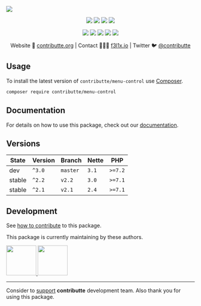 ![](https://heatbadger.now.sh/github/readme/contributte/menu-control/)

<p align=center>
  <a href="https://github.com/contributte/menu-control/actions"><img src="https://badgen.net/github/checks/contributte/menu-control/master"></a>
  <a href="https://coveralls.io/r/contributte/menu-control"><img src="https://badgen.net/coveralls/c/github/contributte/menu-control"></a>
  <a href="https://packagist.org/packages/contributte/menu-control"><img src="https://badgen.net/packagist/dm/contributte/menu-control"></a>
  <a href="https://packagist.org/packages/contributte/menu-control"><img src="https://badgen.net/packagist/v/contributte/menu-control"></a>
</p>
<p align=center>
  <a href="https://packagist.org/packages/contributte/menu-control"><img src="https://badgen.net/packagist/php/contributte/menu-control"></a>
  <a href="https://github.com/contributte/menu-control"><img src="https://badgen.net/github/license/contributte/menu-control"></a>
  <a href="https://bit.ly/ctteg"><img src="https://badgen.net/badge/support/gitter/cyan"></a>
  <a href="https://bit.ly/cttfo"><img src="https://badgen.net/badge/support/forum/yellow"></a>
  <a href="https://contributte.org/partners.html"><img src="https://badgen.net/badge/sponsor/donations/F96854"></a>
</p>

<p align=center>
Website 🚀 <a href="https://contributte.org">contributte.org</a> | Contact 👨🏻‍💻 <a href="https://f3l1x.io">f3l1x.io</a> | Twitter 🐦 <a href="https://twitter.com/contributte">@contributte</a>
</p>

## Usage

To install the latest version of `contributte/menu-control` use [Composer](https://getcomposer.org).

```bash
composer require contributte/menu-control
```

## Documentation

For details on how to use this package, check out our [documentation](.docs).

## Versions

| State  | Version    | Branch   | Nette  | PHP     |
|--------|------------|----------|--------|---------|
| dev    | `^3.0`     | `master` | `3.1`  | `>=7.2` |
| stable | `^2.2`     | `v2.2`   | `3.0`  | `>=7.1` |
| stable | `^2.1`     | `v2.1`   | `2.4`  | `>=7.1` |

## Development

See [how to contribute](https://contributte.org/contributing.html) to this package.

This package is currently maintaining by these authors.

<a href="https://github.com/foxycode">
  <img width="80" height="80" src="https://avatars2.githubusercontent.com/u/1284781?v=3&s=80">
</a>

<a href="https://github.com/f3l1x">
  <img width="80" height="80" src="https://avatars2.githubusercontent.com/u/538058?v=3&s=80">
</a>

-----

Consider to [support](https://contributte.org/partners.html) **contributte** development team.
Also thank you for using this package.
